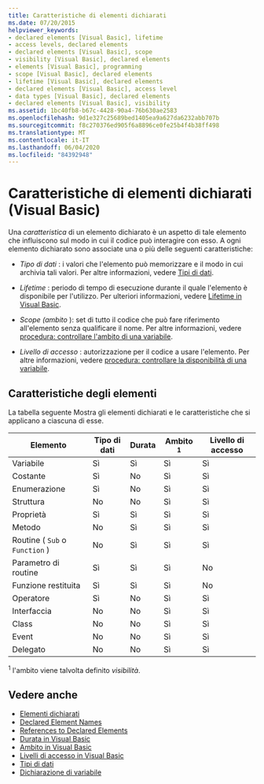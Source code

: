 ```yaml
---
title: Caratteristiche di elementi dichiarati
ms.date: 07/20/2015
helpviewer_keywords:
- declared elements [Visual Basic], lifetime
- access levels, declared elements
- declared elements [Visual Basic], scope
- visibility [Visual Basic], declared elements
- elements [Visual Basic], programming
- scope [Visual Basic], declared elements
- lifetime [Visual Basic], declared elements
- declared elements [Visual Basic], access level
- data types [Visual Basic], declared elements
- declared elements [Visual Basic], visibility
ms.assetid: 1bc40fb8-b67c-4428-90a4-76b630ae2583
ms.openlocfilehash: 9d1e327c25689bed1405ea9a627da6232abb707b
ms.sourcegitcommit: f8c270376ed905f6a8896ce0fe25b4f4b38ff498
ms.translationtype: MT
ms.contentlocale: it-IT
ms.lasthandoff: 06/04/2020
ms.locfileid: "84392948"
---
```

# <a name="declared-element-characteristics-visual-basic"></a>Caratteristiche di elementi dichiarati (Visual Basic)
Una *caratteristica* di un elemento dichiarato è un aspetto di tale elemento che influiscono sul modo in cui il codice può interagire con esso. A ogni elemento dichiarato sono associate una o più delle seguenti caratteristiche:  
  
- *Tipo di dati* : i valori che l'elemento può memorizzare e il modo in cui archivia tali valori. Per altre informazioni, vedere [Tipi di dati](../../../language-reference/data-types/index.md).  
  
- *Lifetime* : periodo di tempo di esecuzione durante il quale l'elemento è disponibile per l'utilizzo. Per ulteriori informazioni, vedere [Lifetime in Visual Basic](lifetime.md).  
  
- *Scope (ambito* ): set di tutto il codice che può fare riferimento all'elemento senza qualificare il nome. Per altre informazioni, vedere [procedura: controllare l'ambito di una variabile](how-to-control-the-scope-of-a-variable.md).  
  
- *Livello di accesso* : autorizzazione per il codice a usare l'elemento. Per altre informazioni, vedere [procedura: controllare la disponibilità di una variabile](how-to-control-the-availability-of-a-variable.md).  
  
## <a name="characteristics-of-the-elements"></a>Caratteristiche degli elementi  
 La tabella seguente Mostra gli elementi dichiarati e le caratteristiche che si applicano a ciascuna di esse.  
  
|Elemento|Tipo di dati|Durata|Ambito <sup>1</sup>|Livello di accesso|  
|-------------|---------------|--------------|------------------------|------------------|  
|Variabile|Sì|Sì|Sì|Sì|  
|Costante|Sì|No|Sì|Sì|  
|Enumerazione|Sì|No|Sì|Sì|  
|Struttura|No|No|Sì|Sì|  
|Proprietà|Sì|Sì|Sì|Sì|  
|Metodo|No|Sì|Sì|Sì|  
|Routine ( `Sub` o `Function` )|No|Sì|Sì|Sì|  
|Parametro di routine|Sì|Sì|Sì|No|  
|Funzione restituita|Sì|Sì|Sì|No|  
|Operatore|Sì|No|Sì|Sì|  
|Interfaccia|No|No|Sì|Sì|  
|Class|No|No|Sì|Sì|  
|Event|No|No|Sì|Sì|  
|Delegato|No|No|Sì|Sì|  
  
 <sup>1</sup> l'ambito viene talvolta definito *visibilità*.  
  
## <a name="see-also"></a>Vedere anche

- [Elementi dichiarati](index.md)
- [Declared Element Names](declared-element-names.md)
- [References to Declared Elements](references-to-declared-elements.md)
- [Durata in Visual Basic](lifetime.md)
- [Ambito in Visual Basic](scope.md)
- [Livelli di accesso in Visual Basic](access-levels.md)
- [Tipi di dati](../data-types/index.md)
- [Dichiarazione di variabile](../variables/variable-declaration.md)

